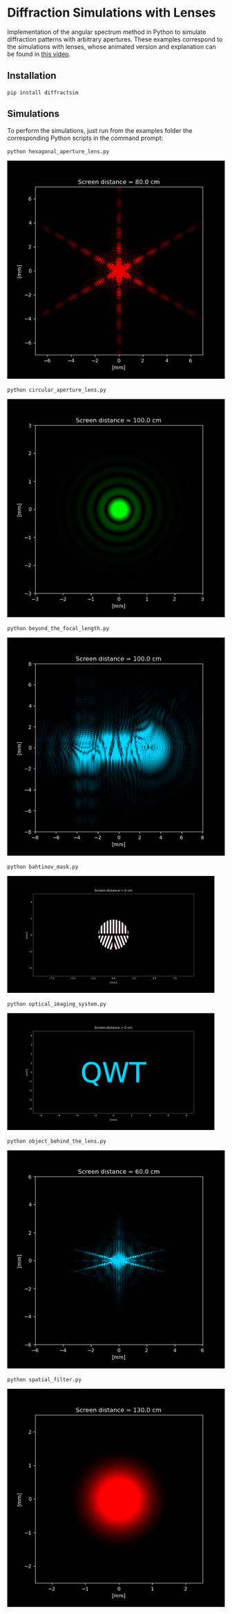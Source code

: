 # Diffraction Simulations with Lenses

Implementation of the angular spectrum method in Python to simulate diffraction patterns with arbitrary apertures.
These examples correspond to the simulations with lenses, whose animated version and explanation can be found in [this video](https://www.youtube.com/watch?v=G4J4PV6tqH0).

## Installation

```
pip install diffractsim
```

## Simulations

To perform the simulations, just run from the examples folder the corresponding Python scripts in the command prompt:


```
python hexagonal_aperture_lens.py
```

![N|Solid](/images/hexagon_with_lens.png)

```
python circular_aperture_lens.py
```

![N|Solid](/images/circular_aperture_lens.png)

```
python beyond_the_focal_length.py
```

![N|Solid](/images/beyond_the_focal_length.png)

```
python bahtinov_mask.py
```

![![animation]](/images/bahtinov_mask.gif)

```
python optical_imaging_system.py
```

![![animation]](/images/optical_imaging_system.gif)

```
python object_behind_the_lens.py
```

![N|Solid](/images/object_behind_the_lens.png)

```
python spatial_filter.py
```

![N|Solid](/images/spatial_filter.png)